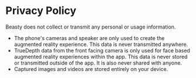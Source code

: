 # Privacy Policy

Beasty does not collect or transmit any personal or usage information.

- The phone's cameras and speaker are only used to create the augmented reality experience. This data is never transmitted anywhere.
- TrueDepth data from the front facing camera is only used for face based augmented reality experiences within the app. This data is never stored or transmitted outside of the app. It is also never shared with anyone.
- Captured images and videos are stored entirely on your device.
